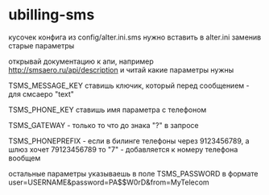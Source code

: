 # ubilling-sms

кусочек конфига из config/alter.ini.sms нужно вставить в alter.ini заменив старые параметры

открывай документацию к апи, например
http://smsaero.ru/api/description и читай какие параметры нужны

TSMS_MESSAGE_KEY ставишь ключик, который перед сообщением - для смсаеро "text"

TSMS_PHONE_KEY ставишь имя параметра с телефоном

TSMS_GATEWAY - только то что до знака "?" в запросе

TSMS_PHONEPREFIX - если в билинге телефоны через 9123456789, а шлюз хочет 79123456789 то "7" - добавляется к номеру телефона вообщем

остальные параметры указываешь в поле TSMS_PASSWORD в формате user=USERNAME&password=PA$$W0rD&from=MyTelecom
